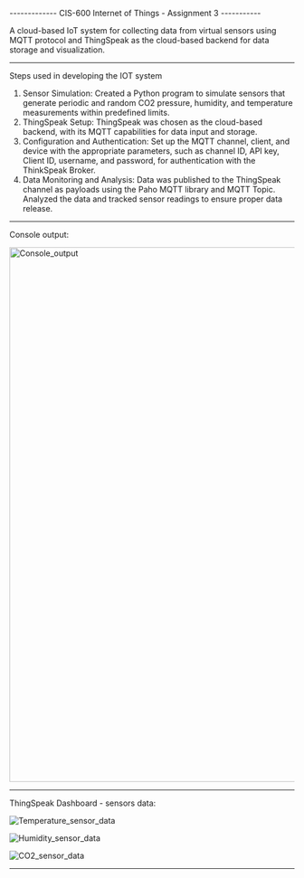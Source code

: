 ------------- CIS-600 Internet of Things - Assignment 3 -----------

A cloud-based IoT system for collecting data from virtual sensors using MQTT protocol and ThingSpeak as the cloud-based backend for data storage and visualization.

-----------------------------------------------------------------------------------------------------

Steps used in developing the IOT system
1. Sensor Simulation: Created a Python program to simulate sensors that generate periodic and random CO2 pressure, humidity, and temperature measurements within predefined limits.
2. ThingSpeak Setup: ThingSpeak was chosen as the cloud-based backend, with its MQTT capabilities for data input and storage.
3. Configuration and Authentication: Set up the MQTT channel, client, and device with the appropriate parameters, such as channel ID, API key, Client ID, username, and password, for authentication with the ThinkSpeak Broker.
4. Data Monitoring and Analysis: Data was published to the ThingSpeak channel as payloads using the Paho MQTT library and MQTT Topic. Analyzed the data and tracked sensor readings to ensure proper data release.
   
-----------------------------------------------------------------------------------------------------
Console output:

<img width="946" alt="Console_output" src="https://github.com/wadeshilpa/CIS600_IOT/assets/160187057/d66d9f65-4b3f-4e69-95d0-962b63f998e8">

-----------------------------------------------------------------------------------------------------

ThingSpeak Dashboard - sensors data:

![Temperature_sensor_data](https://github.com/wadeshilpa/CIS600_IOT/assets/160187057/181e591a-823c-48fb-9c52-6ce84774a038)

![Humidity_sensor_data](https://github.com/wadeshilpa/CIS600_IOT/assets/160187057/d12a70df-5258-4b36-9a2a-36dac55a2653)

![CO2_sensor_data](https://github.com/wadeshilpa/CIS600_IOT/assets/160187057/1f2824e8-80c4-4821-acf6-02f4daec6f8d)

-----------------------------------------------------------------------------------------------------
